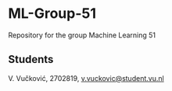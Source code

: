 # ML-Group-51
Repository for the group Machine Learning 51

## Students

V. Vučković, 2702819, v.vuckovic@student.vu.nl


